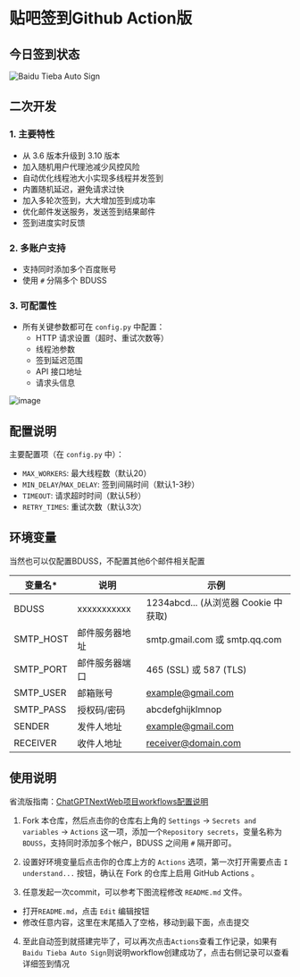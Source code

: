 # 贴吧签到Github Action版

## 今日签到状态

![Baidu Tieba Auto Sign](https://github.com/gwtak/TieBaSign/workflows/Baidu%20Tieba%20Auto%20Sign/badge.svg)

## 二次开发

### 1. 主要特性
- 从 3.6 版本升级到 3.10 版本
- 加入随机用户代理池减少风控风险
- 自动优化线程池大小实现多线程并发签到
- 内置随机延迟，避免请求过快
- 加入多轮次签到，大大增加签到成功率
- 优化邮件发送服务，发送签到结果邮件
- 签到进度实时反馈

### 2. 多账户支持
- 支持同时添加多个百度账号
- 使用 `#` 分隔多个 BDUSS

### 3. 可配置性
- 所有关键参数都可在 `config.py` 中配置：
  - HTTP 请求设置（超时、重试次数等）
  - 线程池参数
  - 签到延迟范围
  - API 接口地址
  - 请求头信息

![image](./image/image.png)

## 配置说明

主要配置项（在 `config.py` 中）：
- `MAX_WORKERS`: 最大线程数（默认20）
- `MIN_DELAY`/`MAX_DELAY`: 签到间隔时间（默认1-3秒）
- `TIMEOUT`: 请求超时时间（默认5秒）
- `RETRY_TIMES`: 重试次数（默认3次）

## 环境变量

当然也可以仅配置BDUSS，不配置其他6个邮件相关配置

| 变量名* | 说明 | 示例 |
| --- | --- | --- |
| BDUSS | xxxxxxxxxxx | 1234abcd... (从浏览器 Cookie 中获取) |
| SMTP_HOST | 邮件服务器地址 | smtp.gmail.com 或 smtp.qq.com |
| SMTP_PORT | 邮件服务器端口 | 465 (SSL) 或 587 (TLS) |
| SMTP_USER | 邮箱账号 | example@gmail.com |
| SMTP_PASS | 授权码/密码 | abcdefghijklmnop |
| SENDER | 发件人地址 | example@gmail.com |
| RECEIVER | 收件人地址 | receiver@domain.com |

## 使用说明

省流版指南：[ChatGPTNextWeb项目workflows配置说明](https://github.com/ChatGPTNextWeb/ChatGPT-Next-Web/blob/main/README_CN.md#%E4%BF%9D%E6%8C%81%E6%9B%B4%E6%96%B0)

1. Fork 本仓库，然后点击你的仓库右上角的 `Settings` -> `Secrets and variables` -> `Actions` 这一项，添加一个`Repository secrets`，变量名称为 `BDUSS`，支持同时添加多个帐户，BDUSS 之间用 `#` 隔开即可。

2. 设置好环境变量后点击你的仓库上方的 `Actions` 选项，第一次打开需要点击 `I understand...` 按钮，确认在 Fork 的仓库上启用 GitHub Actions 。

3. 任意发起一次commit，可以参考下图流程修改 `README.md` 文件。

- 打开`README.md`，点击 `Edit` 编辑按钮
- 修改任意内容，这里在末尾插入了空格，移动到最下面，点击提交

4. 至此自动签到就搭建完毕了，可以再次点击`Actions`查看工作记录，如果有`Baidu Tieba Auto Sign`则说明workflow创建成功了，点击右侧记录可以查看详细签到情况


